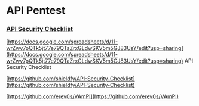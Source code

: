 # **API Pentest**

### **[API Security Checklist](https://docs.google.com/spreadsheets/d/11-wrZwv7pQTk5jt77e79QTaZrxGLdwSKV5m5GJ83UsY/edit?usp=sharing)**

[https://docs.google.com/spreadsheets/d/11-wrZwv7pQTk5jt77e79QTaZrxGLdwSKV5m5GJ83UsY/edit?usp=sharing](https://docs.google.com/spreadsheets/d/11-wrZwv7pQTk5jt77e79QTaZrxGLdwSKV5m5GJ83UsY/edit?usp=sharing)
API Security Checklist


[https://github.com/shieldfy/API-Security-Checklist](https://github.com/shieldfy/API-Security-Checklist)

[https://github.com/erev0s/VAmPI](https://github.com/erev0s/VAmPI)


